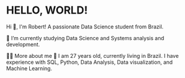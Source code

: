 # HELLO, WORLD!
Hi 👋, I'm Robert! A passionate Data Science student from Brazil.

🌱 I’m currently studying Data Science and Systems analysis and development.

👨‍💻 More about me
💬 I am 27 years old, currently living in Brazil. I  have experience with SQL, Python, Data Analysis, Data visualization, and Machine Learning.

<!---
devr0bert/devr0bert is a ✨ special ✨ repository because its `README.md` (this file) appears on your GitHub profile.
You can click the Preview link to take a look at your changes.
--->
